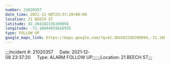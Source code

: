 ```yaml
---
number: 21020357
date_time: 2021-12-08T23:37:20+00:00
location: 21 BEECH ST
latitude: 42.384102336309894
longitude: -71.18844059816955
type: FOLLOW UP
google_maps_link: https://maps.google.com/?q=42.384102336309894,-71.18844059816955
---
```


;;;Incident #: 21020357     Date: 2021‐12‐08 23:37:20     Type: ALARM FOLLOW UP;;;;;;Location: 21 BEECH ST;;;
